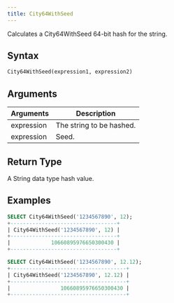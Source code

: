 ```yaml
---
title: City64WithSeed
---
```


Calculates a City64WithSeed 64-bit hash for the string.

## Syntax

```sql
City64WithSeed(expression1, expression2)
```

## Arguments

| Arguments  | Description              |
| ---------- | ------------------------ |
| expression | The string to be hashed. |
| expression | Seed.                    |

## Return Type

A String data type hash value.

## Examples

```sql
SELECT City64WithSeed('1234567890', 12);
+----------------------------------+
| City64WithSeed('1234567890', 12) |
+----------------------------------+
|             10660895976650300430 |
+----------------------------------+

SELECT City64WithSeed('1234567890', 12.12);
+-------------------------------------+
| City64WithSeed('1234567890', 12.12) |
+-------------------------------------+
|                10660895976650300430 |
+-------------------------------------+

```
